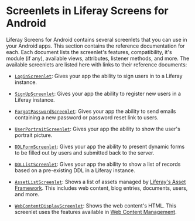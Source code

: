 # Screenlets in Liferay Screens for Android [](id=screenlets-in-liferay-screens-for-android)

Liferay Screens for Android contains several screenlets that you can use in your 
Android apps. This section contains the reference documentation for each. Each 
document lists the screenlet's features, compatibility, it's module (if any), 
available views, attributes, listener methods, and more. The available 
screenlets are listed here with links to their reference documents: 

- [`LoginScreenlet`](/develop/reference/-/knowledge_base/6-2/screenlets-in-liferay-screens-for-android/loginscreenlet-for-android): 
  Gives your app the ability to sign users in to a Liferay instance. 
  
- [`SignUpScreenlet`](/develop/reference/-/knowledge_base/6-2/screenlets-in-liferay-screens-for-android/signupscreenlet-for-android): 
  Gives your app the ability to register new users in a Liferay instance. 
  
- [`ForgotPasswordScreenlet`](/develop/reference/-/knowledge_base/6-2/screenlets-in-liferay-screens-for-android/forgotpasswordscreenlet-for-android): 
  Gives your app the ability to send emails containing a new password or 
  password reset link to users. 
  
- [`UserPortraitScreenlet`](/develop/reference/-/knowledge_base/6-2/screenlets-in-liferay-screens-for-android/userportraitscreenlet-for-android): 
  Gives your app the ability to show the user's portrait picture. 
  
- [`DDLFormScreenlet`](/develop/reference/-/knowledge_base/6-2/screenlets-in-liferay-screens-for-android/ddlformscreenlet-for-android): 
  Gives your app the ability to present dynamic forms to be filled out by users 
  and submitted back to the server. 
  
- [`DDLListScreenlet`](/develop/reference/-/knowledge_base/6-2/screenlets-in-liferay-screens-for-android/ddllistscreenlet-for-android): 
  Gives your app the ability to show a list of records based on a pre-existing 
  DDL in a Liferay instance. 
  
- [`AssetListScreenlet`](/develop/reference/-/knowledge_base/6-2/screenlets-in-liferay-screens-for-android/assetlistscreenlet-for-android): 
  Shows a list of assets managed by [Liferay's Asset Framework](/develop/tutorials/-/knowledge_base/6-2/asset-framework). 
  This includes web content, blog entries, documents, users, and more. 
  
- [`WebContentDisplayScreenlet`](/develop/reference/-/knowledge_base/6-2/screenlets-in-liferay-screens-for-android/webcontentdisplayscreenlet-for-android): 
  Shows the web content's HTML. This screenlet uses the features available in 
  [Web Content Management](/discover/portal/-/knowledge_base/6-2/web-content-management). 

